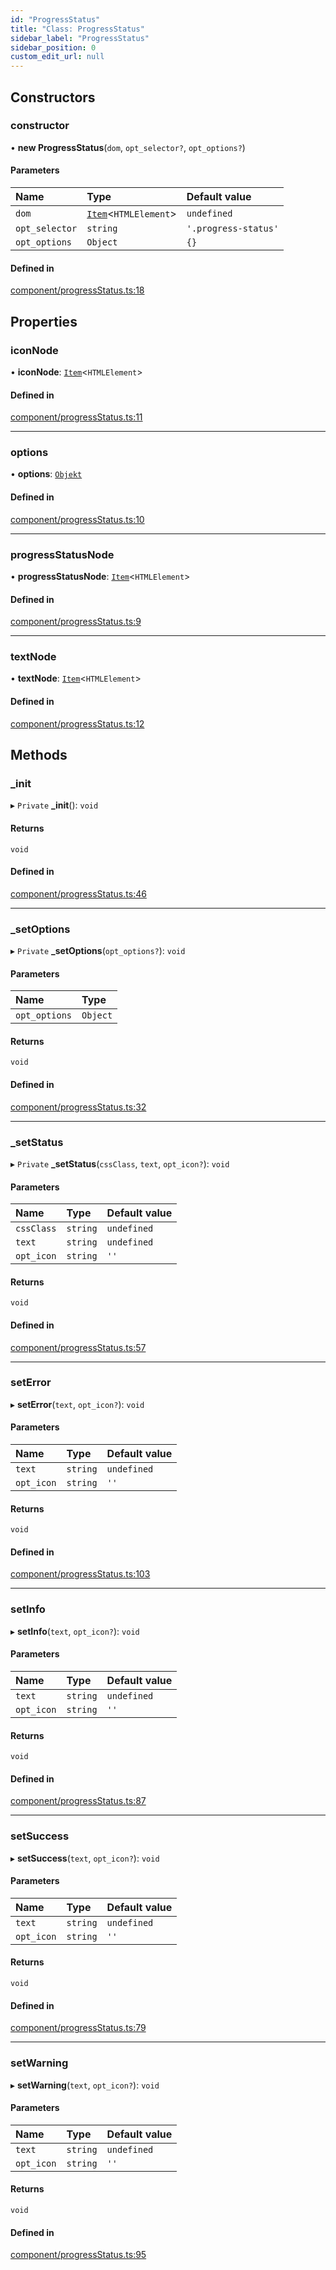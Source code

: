 ```yaml
---
id: "ProgressStatus"
title: "Class: ProgressStatus"
sidebar_label: "ProgressStatus"
sidebar_position: 0
custom_edit_url: null
---
```


## Constructors

### constructor

• **new ProgressStatus**(`dom`, `opt_selector?`, `opt_options?`)

#### Parameters

| Name | Type | Default value |
| :------ | :------ | :------ |
| `dom` | [`Item`](Item.md)<`HTMLElement`\> | `undefined` |
| `opt_selector` | `string` | `'.progress-status'` |
| `opt_options` | `Object` | `{}` |

#### Defined in

[component/progressStatus.ts:18](https://bitbucket.org/siposdani87/sui-js/src/5c73bef/src/component/progressStatus.ts#lines-18)

## Properties

### iconNode

• **iconNode**: [`Item`](Item.md)<`HTMLElement`\>

#### Defined in

[component/progressStatus.ts:11](https://bitbucket.org/siposdani87/sui-js/src/5c73bef/src/component/progressStatus.ts#lines-11)

___

### options

• **options**: [`Objekt`](Objekt.md)

#### Defined in

[component/progressStatus.ts:10](https://bitbucket.org/siposdani87/sui-js/src/5c73bef/src/component/progressStatus.ts#lines-10)

___

### progressStatusNode

• **progressStatusNode**: [`Item`](Item.md)<`HTMLElement`\>

#### Defined in

[component/progressStatus.ts:9](https://bitbucket.org/siposdani87/sui-js/src/5c73bef/src/component/progressStatus.ts#lines-9)

___

### textNode

• **textNode**: [`Item`](Item.md)<`HTMLElement`\>

#### Defined in

[component/progressStatus.ts:12](https://bitbucket.org/siposdani87/sui-js/src/5c73bef/src/component/progressStatus.ts#lines-12)

## Methods

### \_init

▸ `Private` **_init**(): `void`

#### Returns

`void`

#### Defined in

[component/progressStatus.ts:46](https://bitbucket.org/siposdani87/sui-js/src/5c73bef/src/component/progressStatus.ts#lines-46)

___

### \_setOptions

▸ `Private` **_setOptions**(`opt_options?`): `void`

#### Parameters

| Name | Type |
| :------ | :------ |
| `opt_options` | `Object` |

#### Returns

`void`

#### Defined in

[component/progressStatus.ts:32](https://bitbucket.org/siposdani87/sui-js/src/5c73bef/src/component/progressStatus.ts#lines-32)

___

### \_setStatus

▸ `Private` **_setStatus**(`cssClass`, `text`, `opt_icon?`): `void`

#### Parameters

| Name | Type | Default value |
| :------ | :------ | :------ |
| `cssClass` | `string` | `undefined` |
| `text` | `string` | `undefined` |
| `opt_icon` | `string` | `''` |

#### Returns

`void`

#### Defined in

[component/progressStatus.ts:57](https://bitbucket.org/siposdani87/sui-js/src/5c73bef/src/component/progressStatus.ts#lines-57)

___

### setError

▸ **setError**(`text`, `opt_icon?`): `void`

#### Parameters

| Name | Type | Default value |
| :------ | :------ | :------ |
| `text` | `string` | `undefined` |
| `opt_icon` | `string` | `''` |

#### Returns

`void`

#### Defined in

[component/progressStatus.ts:103](https://bitbucket.org/siposdani87/sui-js/src/5c73bef/src/component/progressStatus.ts#lines-103)

___

### setInfo

▸ **setInfo**(`text`, `opt_icon?`): `void`

#### Parameters

| Name | Type | Default value |
| :------ | :------ | :------ |
| `text` | `string` | `undefined` |
| `opt_icon` | `string` | `''` |

#### Returns

`void`

#### Defined in

[component/progressStatus.ts:87](https://bitbucket.org/siposdani87/sui-js/src/5c73bef/src/component/progressStatus.ts#lines-87)

___

### setSuccess

▸ **setSuccess**(`text`, `opt_icon?`): `void`

#### Parameters

| Name | Type | Default value |
| :------ | :------ | :------ |
| `text` | `string` | `undefined` |
| `opt_icon` | `string` | `''` |

#### Returns

`void`

#### Defined in

[component/progressStatus.ts:79](https://bitbucket.org/siposdani87/sui-js/src/5c73bef/src/component/progressStatus.ts#lines-79)

___

### setWarning

▸ **setWarning**(`text`, `opt_icon?`): `void`

#### Parameters

| Name | Type | Default value |
| :------ | :------ | :------ |
| `text` | `string` | `undefined` |
| `opt_icon` | `string` | `''` |

#### Returns

`void`

#### Defined in

[component/progressStatus.ts:95](https://bitbucket.org/siposdani87/sui-js/src/5c73bef/src/component/progressStatus.ts#lines-95)

